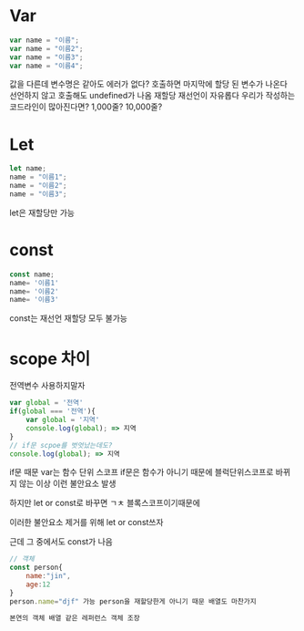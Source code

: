 <!-- @format -->

# Var

```js
var name = "이름";
var name = "이름2";
var name = "이름3";
var name = "이름4";
```

값을 다른데 변수명은 같아도 에러가 없다?
호출하면 마지막에 할당 된 변수가 나온다
선언하지 않고 호출해도 undefined가 나옴
재할당 재선언이 자유롭다
우리가 작성하는 코드라인이 많아진다면? 1,000줄? 10,000줄?

# Let

```js
let name;
name = "이름1";
name = "이름2";
name = "이름3";
```

let은 재할당만 가능

# const

```js
const name;
name= '이름1'
name= '이름2'
name= '이름3'

```

const는 재선언 재할당 모두 불가능

# scope 차이

전역변수 사용하지말자

```js
var global = '전역'
if(global === '전역'){
    var global = '지역'
    console.log(global); => 지역
}
// if문 scpoe를 벗엇났는데도?
console.log(global); => 지역
```

if문 때문 var는 함수 단위 스코프
if문은 함수가 아니기 때문에 블럭단위스코프로 바뀌지 않는 이상 이런 불안요소 발생

하지만 let or const로 바꾸면 ㄱㅊ 블록스코프이기때문에

이러한 불안요소 제거를 위해 let or const쓰자

근데 그 중에서도 const가 나음

```js
// 객체
const person{
    name:"jin",
    age:12
}
person.name="djf" 가능 person을 재할당한게 아니기 때문 배열도 마찬가지

본연의 객체 배열 같은 레퍼런스 객체 조장
```
